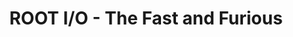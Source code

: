 ---
layout: default
title: ROOT I/O - The Fast and Furious
authors: Philippe Canal, Brian Bockelman and René Brun
publication: International Conference on Computing in High Energy and Nuclear Physics (CHEP 2010) 18–22 October 2010, Academia Sinica, Taipei, Taiwan
type: IO
doi: 10.1088/1742-6596/331/4/042005
---